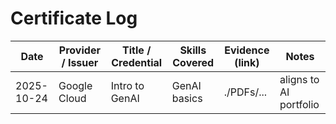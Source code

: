 # Certificate Log

| Date       | Provider / Issuer | Title / Credential | Skills Covered | Evidence (link) | Notes |
|------------|-------------------|--------------------|----------------|-----------------|-------|
| 2025-10-24 | Google Cloud      | Intro to GenAI     | GenAI basics   | ./PDFs/...      | aligns to AI portfolio |
